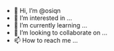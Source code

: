 - 👋 Hi, I’m @osiqn
- 👀 I’m interested in ...
- 🌱 I’m currently learning ...
- 💞️ I’m looking to collaborate on ...
- 📫 How to reach me ...

<!---
osiqn/osiqn is a ✨ special ✨ repository because its `README.md` (this file) appears on your GitHub profile.
You can click the Preview link to take a look at your changes.
--->
